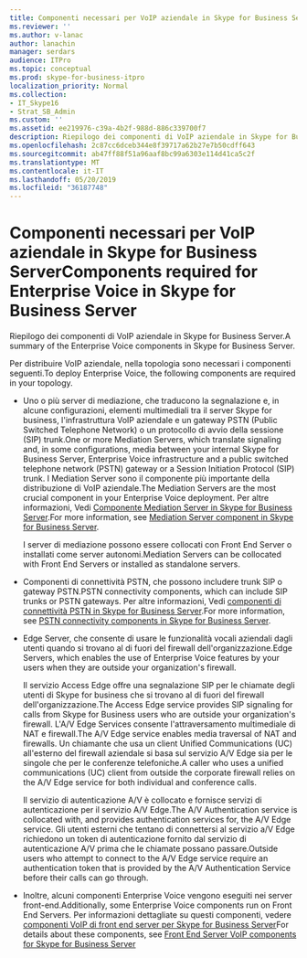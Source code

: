 ```yaml
---
title: Componenti necessari per VoIP aziendale in Skype for Business Server
ms.reviewer: ''
ms.author: v-lanac
author: lanachin
manager: serdars
audience: ITPro
ms.topic: conceptual
ms.prod: skype-for-business-itpro
localization_priority: Normal
ms.collection:
- IT_Skype16
- Strat_SB_Admin
ms.custom: ''
ms.assetid: ee219976-c39a-4b2f-988d-886c339700f7
description: Riepilogo dei componenti di VoIP aziendale in Skype for Business Server.
ms.openlocfilehash: 2c87cc6dceb344e8f39717a62b27e7b50cdff643
ms.sourcegitcommit: ab47ff88f51a96aaf8bc99a6303e114d41ca5c2f
ms.translationtype: MT
ms.contentlocale: it-IT
ms.lasthandoff: 05/20/2019
ms.locfileid: "36187748"
---
```

# <a name="components-required-for-enterprise-voice-in-skype-for-business-server"></a><span data-ttu-id="87f1c-103">Componenti necessari per VoIP aziendale in Skype for Business Server</span><span class="sxs-lookup"><span data-stu-id="87f1c-103">Components required for Enterprise Voice in Skype for Business Server</span></span>
 
<span data-ttu-id="87f1c-104">Riepilogo dei componenti di VoIP aziendale in Skype for Business Server.</span><span class="sxs-lookup"><span data-stu-id="87f1c-104">A summary of the Enterprise Voice components in Skype for Business Server.</span></span>
  
<span data-ttu-id="87f1c-105">Per distribuire VoIP aziendale, nella topologia sono necessari i componenti seguenti.</span><span class="sxs-lookup"><span data-stu-id="87f1c-105">To deploy Enterprise Voice, the following components are required in your topology.</span></span> 
  
- <span data-ttu-id="87f1c-106">Uno o più server di mediazione, che traducono la segnalazione e, in alcune configurazioni, elementi multimediali tra il server Skype for business, l'infrastruttura VoIP aziendale e un gateway PSTN (Public Switched Telephone Network) o un protocollo di avvio della sessione (SIP) trunk.</span><span class="sxs-lookup"><span data-stu-id="87f1c-106">One or more Mediation Servers, which translate signaling and, in some configurations, media between your internal Skype for Business Server, Enterprise Voice infrastructure and a public switched telephone network (PSTN) gateway or a Session Initiation Protocol (SIP) trunk.</span></span> <span data-ttu-id="87f1c-107">I Mediation Server sono il componente più importante della distribuzione di VoIP aziendale.</span><span class="sxs-lookup"><span data-stu-id="87f1c-107">The Mediation Servers are the most crucial component in your Enterprise Voice deployment.</span></span> <span data-ttu-id="87f1c-108">Per altre informazioni, Vedi [Componente Mediation Server in Skype for Business Server](mediation-server.md).</span><span class="sxs-lookup"><span data-stu-id="87f1c-108">For more information, see [Mediation Server component in Skype for Business Server](mediation-server.md).</span></span>
    
    <span data-ttu-id="87f1c-109">I server di mediazione possono essere collocati con Front End Server o installati come server autonomi.</span><span class="sxs-lookup"><span data-stu-id="87f1c-109">Mediation Servers can be collocated with Front End Servers or installed as standalone servers.</span></span>
    
- <span data-ttu-id="87f1c-110">Componenti di connettività PSTN, che possono includere trunk SIP o gateway PSTN.</span><span class="sxs-lookup"><span data-stu-id="87f1c-110">PSTN connectivity components, which can include SIP trunks or PSTN gateways.</span></span> <span data-ttu-id="87f1c-111">Per altre informazioni, Vedi [componenti di connettività PSTN in Skype for Business Server](pstn-connectivity.md).</span><span class="sxs-lookup"><span data-stu-id="87f1c-111">For more information, see [PSTN connectivity components in Skype for Business Server](pstn-connectivity.md).</span></span>
    
- <span data-ttu-id="87f1c-112">Edge Server, che consente di usare le funzionalità vocali aziendali dagli utenti quando si trovano al di fuori del firewall dell'organizzazione.</span><span class="sxs-lookup"><span data-stu-id="87f1c-112">Edge Servers, which enables the use of Enterprise Voice features by your users when they are outside your organization's firewall.</span></span> 
    
    <span data-ttu-id="87f1c-113">Il servizio Access Edge offre una segnalazione SIP per le chiamate degli utenti di Skype for business che si trovano al di fuori del firewall dell'organizzazione.</span><span class="sxs-lookup"><span data-stu-id="87f1c-113">The Access Edge service provides SIP signaling for calls from Skype for Business users who are outside your organization's firewall.</span></span> <span data-ttu-id="87f1c-114">L'A/V Edge Services consente l'attraversamento multimediale di NAT e firewall.</span><span class="sxs-lookup"><span data-stu-id="87f1c-114">The A/V Edge service enables media traversal of NAT and firewalls.</span></span> <span data-ttu-id="87f1c-115">Un chiamante che usa un client Unified Communications (UC) all'esterno del firewall aziendale si basa sul servizio A/V Edge sia per le singole che per le conferenze telefoniche.</span><span class="sxs-lookup"><span data-stu-id="87f1c-115">A caller who uses a unified communications (UC) client from outside the corporate firewall relies on the A/V Edge service for both individual and conference calls.</span></span>
    
    <span data-ttu-id="87f1c-116">Il servizio di autenticazione A/V è collocato e fornisce servizi di autenticazione per il servizio A/V Edge.</span><span class="sxs-lookup"><span data-stu-id="87f1c-116">The A/V Authentication service is collocated with, and provides authentication services for, the A/V Edge service.</span></span> <span data-ttu-id="87f1c-117">Gli utenti esterni che tentano di connettersi al servizio a/V Edge richiedono un token di autenticazione fornito dal servizio di autenticazione A/V prima che le chiamate possano passare.</span><span class="sxs-lookup"><span data-stu-id="87f1c-117">Outside users who attempt to connect to the A/V Edge service require an authentication token that is provided by the A/V Authentication Service before their calls can go through.</span></span>
    
- <span data-ttu-id="87f1c-118">Inoltre, alcuni componenti Enterprise Voice vengono eseguiti nei server front-end.</span><span class="sxs-lookup"><span data-stu-id="87f1c-118">Additionally, some Enterprise Voice components run on Front End Servers.</span></span> <span data-ttu-id="87f1c-119">Per informazioni dettagliate su questi componenti, vedere [componenti VoIP di front end server per Skype for Business Server](front-end-server-voip.md)</span><span class="sxs-lookup"><span data-stu-id="87f1c-119">For details about these components, see [Front End Server VoIP components for Skype for Business Server](front-end-server-voip.md)</span></span>
    

